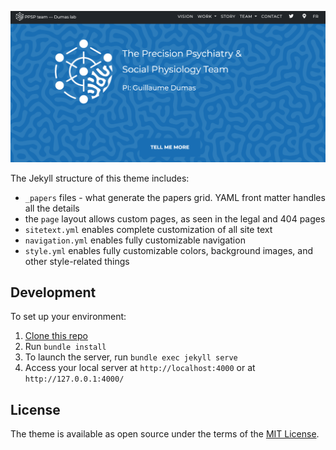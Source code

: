 
![screenshot](./screenshot.png)


The Jekyll structure of this theme includes:

- `_papers` files - what generate the papers grid. YAML front matter handles all the details
- the `page` layout allows custom pages, as seen in the legal and 404 pages
- `sitetext.yml` enables complete customization of all site text
- `navigation.yml` enables fully customizable navigation
- `style.yml` enables fully customizable colors, background images, and other style-related things



[template]: https://github.com/raviriley/agency-jekyll-theme-starter

<!--
## Documentation and Usage

**TODO:** Write usage instructions here. Describe available layouts, includes, or assets.

navheader is used only for the home page. nav is used everywhere else.

Layouts:

Includes:

-->


## Development

To set up your environment:
1. [Clone this repo](https://github.com/ppsp-team/ppsp-team.github.io.git)
2. Run `bundle install`
3. To launch the server, run `bundle exec jekyll serve` 
4. Access your local server at `http://localhost:4000` or at `http://127.0.0.1:4000/`

<!-- ## Add pages/Big changes (create a remote branch, make changes, merge request)
## Add a paper (open file, copy-paste example) -->

## License

The theme is available as open source under the terms of the [MIT License](https://opensource.org/licenses/MIT).

<!--

## Example Implementations

- [CV Enterprises](https://cventerprises.org)
- [Mortazavi Lab at UC Irvine](https://mortazavilab.github.io/)

-->
